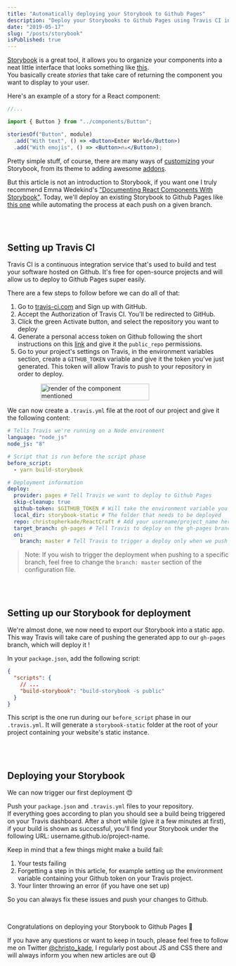 ```yaml
---
title: "Automatically deploying your Storybook to Github Pages"
description: "Deploy your Storybooks to Github Pages using Travis CI in a matter of minutes."
date: "2019-05-17"
slug: "/posts/storybook"
isPublished: true
---
```


[Storybook](https://storybook.js.org/) is a great tool, it allows you to organize your components into a neat little interface that looks something like [this](https://christopherkade.com/ReactCraft).  
You basically create _stories_ that take care of returning the component you want to display to your user.

Here's an example of a story for a React component:

```jsx
//...

import { Button } from "../components/Button";

storiesOf("Button", module)
  .add("With text", () => <Button>Enter World</Button>)
  .add("With emojis", () => <Button>🔥⚔️</Button>);
```

Pretty simple stuff, of course, there are many ways of [customizing](https://storybook.js.org/docs/configurations/options-parameter/) your Storybook, from its theme to adding awesome [addons](https://storybook.js.org/docs/addons/addon-gallery/).

But this article is not an introduction to Storybook, if you want one I truly recommend Emma Wedekind's ["Documenting React Components With Storybook"](https://dev.to/emmawedekind/documenting-react-components-with-storybook-4h3b). Today, we'll deploy an existing Storybook to Github Pages like [this one](https://christopherkade.com/ReactCraft) while automating the process at each push on a given branch.

<br><br>

## Setting up Travis CI

Travis CI is a continuous integration service that's used to build and test your software hosted on Github. It's free for open-source projects and will allow us to deploy to Github Pages super easily.

There are a few steps to follow before we can do all of that:

1. Go to [travis-ci.com](http://travis-ci.com) and Sign up with GitHub.
2. Accept the Authorization of Travis CI. You’ll be redirected to GitHub.
3. Click the green Activate button, and select the repository you want to deploy
4. Generate a personal access token on Github following the short instructions on this [link](https://help.github.com/en/articles/creating-a-personal-access-token-for-the-command-line) and give it the `public_repo` permissions.
5. Go to your project's settings on Travis, in the environment variables section, create a `GITHUB_TOKEN` variable and give it the token you've just generated. This token will allow Travis to push to your repository in order to deploy.

<div style="display: flex; align-items: center; justify-content: center">
<img width="70%" alt="render of the component mentioned" src="https://user-images.githubusercontent.com/15229355/57936079-78135700-78c3-11e9-8735-0aac4881d546.png">
</div>

We can now create a `.travis.yml` file at the root of our project and give it the following content:

```yml
# Tells Travis we're running on a Node environment
language: "node_js"
node_js: "8"

# Script that is run before the script phase
before_script:
  - yarn build-storybook

# Deployment information
deploy:
  provider: pages # Tell Travis we want to deploy to Github Pages
  skip-cleanup: true
  github-token: $GITHUB_TOKEN # Will take the environment variable you created on step 5
  local_dir: storybook-static # The folder that needs to be deployed
  repo: christopherkade/ReactCraft # Add your username/project_name here
  target_branch: gh-pages # Tell Travis to deploy on the gh-pages branch
  on:
    branch: master # Tell Travis to trigger a deploy only when we push to master
```

> Note: If you wish to trigger the deployment when pushing to a specific branch, feel free to change the `branch: master` section of the configuration file.

<br><br>

## Setting up our Storybook for deployment

We're almost done, we now need to export our Storybook into a static app. This way Travis will take care of pushing the generated app to our `gh-pages` branch, which will deploy it !

In your `package.json`, add the following script:

```json
{
  "scripts": {
    // ...
    "build-storybook": "build-storybook -s public"
  }
}
```

This script is the one run during our `before_script` phase in our `.travis.yml`. It will generate a `storybook-static` folder at the root of your project containing your website's static instance.

<br><br>

## Deploying your Storybook

We can now trigger our first deployment 😍

Push your `package.json` and `.travis.yml` files to your repository.  
If everything goes according to plan you should see a build being triggered on your Travis dashboard. After a short while (give it a few minutes at first), if your build is shown as successful, you'll find your Storybook under the following URL: username.github.io/project-name.

Keep in mind that a few things might make a build fail:

1. Your tests failing
2. Forgetting a step in this article, for example setting up the environment variable containing your Github token on your Travis project.
3. Your linter throwing an error (if you have one set up)

So you can always fix these issues and push your changes to Github.

<br>

Congratulations on deploying your Storybook to Github Pages 🎉

If you have any questions or want to keep in touch, please feel free to follow me on Twitter [@christo_kade](https://twitter.com/christo_kade), I regularly post about JS and CSS there and will always inform you when new articles are out 😄
